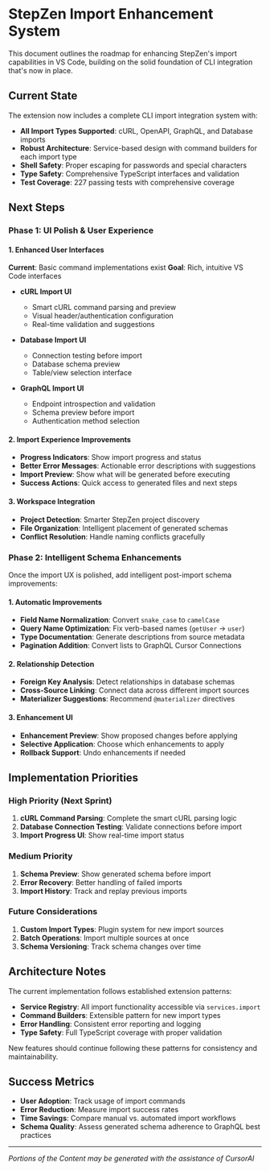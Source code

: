 <!--
Copyright IBM Corp. 2025
Assisted by CursorAI
-->

# StepZen Import Enhancement System

This document outlines the roadmap for enhancing StepZen's import capabilities in VS Code, building on the solid foundation of CLI integration that's now in place.

## Current State

The extension now includes a complete CLI import integration system with:

- **All Import Types Supported**: cURL, OpenAPI, GraphQL, and Database imports
- **Robust Architecture**: Service-based design with command builders for each import type
- **Shell Safety**: Proper escaping for passwords and special characters
- **Type Safety**: Comprehensive TypeScript interfaces and validation
- **Test Coverage**: 227 passing tests with comprehensive coverage

## Next Steps

### Phase 1: UI Polish & User Experience

#### 1. Enhanced User Interfaces

**Current**: Basic command implementations exist
**Goal**: Rich, intuitive VS Code interfaces

- **cURL Import UI**

  - Smart cURL command parsing and preview
  - Visual header/authentication configuration
  - Real-time validation and suggestions

- **Database Import UI**

  - Connection testing before import
  - Database schema preview
  - Table/view selection interface

- **GraphQL Import UI**
  - Endpoint introspection and validation
  - Schema preview before import
  - Authentication method selection

#### 2. Import Experience Improvements

- **Progress Indicators**: Show import progress and status
- **Better Error Messages**: Actionable error descriptions with suggestions
- **Import Preview**: Show what will be generated before executing
- **Success Actions**: Quick access to generated files and next steps

#### 3. Workspace Integration

- **Project Detection**: Smarter StepZen project discovery
- **File Organization**: Intelligent placement of generated schemas
- **Conflict Resolution**: Handle naming conflicts gracefully

### Phase 2: Intelligent Schema Enhancements

Once the import UX is polished, add intelligent post-import schema improvements:

#### 1. Automatic Improvements

- **Field Name Normalization**: Convert `snake_case` to `camelCase`
- **Query Name Optimization**: Fix verb-based names (`getUser` → `user`)
- **Type Documentation**: Generate descriptions from source metadata
- **Pagination Addition**: Convert lists to GraphQL Cursor Connections

#### 2. Relationship Detection

- **Foreign Key Analysis**: Detect relationships in database schemas
- **Cross-Source Linking**: Connect data across different import sources
- **Materializer Suggestions**: Recommend `@materializer` directives

#### 3. Enhancement UI

- **Enhancement Preview**: Show proposed changes before applying
- **Selective Application**: Choose which enhancements to apply
- **Rollback Support**: Undo enhancements if needed

## Implementation Priorities

### High Priority (Next Sprint)

1. **cURL Command Parsing**: Complete the smart cURL parsing logic
2. **Database Connection Testing**: Validate connections before import
3. **Import Progress UI**: Show real-time import status

### Medium Priority

1. **Schema Preview**: Show generated schema before import
2. **Error Recovery**: Better handling of failed imports
3. **Import History**: Track and replay previous imports

### Future Considerations

1. **Custom Import Types**: Plugin system for new import sources
2. **Batch Operations**: Import multiple sources at once
3. **Schema Versioning**: Track schema changes over time

## Architecture Notes

The current implementation follows established extension patterns:

- **Service Registry**: All import functionality accessible via `services.import`
- **Command Builders**: Extensible pattern for new import types
- **Error Handling**: Consistent error reporting and logging
- **Type Safety**: Full TypeScript coverage with proper validation

New features should continue following these patterns for consistency and maintainability.

## Success Metrics

- **User Adoption**: Track usage of import commands
- **Error Reduction**: Measure import success rates
- **Time Savings**: Compare manual vs. automated import workflows
- **Schema Quality**: Assess generated schema adherence to GraphQL best practices

---

_Portions of the Content may be generated with the assistance of CursorAI_
